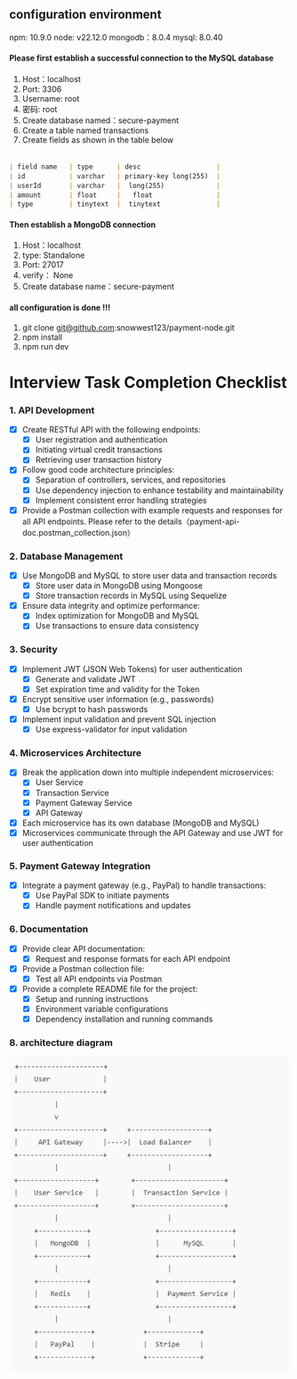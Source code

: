 ## configuration environment

npm: 10.9.0
node: v22.12.0
mongodb：8.0.4
mysql: 8.0.40

#### Please first establish a successful connection to the MySQL database
1. Host：localhost 
2. Port: 3306 
3. Username: root 
4. 密码: root
5. Create database named：secure-payment
5. Create a table named transactions
6. Create fields as shown in the table below
```markdown

| field name   | type      | desc                   | 
| id           | varchar   | primary-key long(255)  |
| userId       | varchar   |  long(255)             |
| amount       | float     |   float                |
| type         | tinytext  |  tinytext              |
```
#### Then establish a MongoDB connection
1. Host：localhost 
2. type: Standalone
2. Port: 27017
3. verify： None 
4. Create database name：secure-payment

#### all configuration is done !!!


1. git clone git@github.com:snowwest123/payment-node.git
2. npm install 
3. npm run dev


# Interview Task Completion Checklist

### 1. **API Development**
- [x] Create RESTful API with the following endpoints:
  - [x] User registration and authentication
  - [x] Initiating virtual credit transactions
  - [x] Retrieving user transaction history
- [x] Follow good code architecture principles:
  - [x] Separation of controllers, services, and repositories
  - [x] Use dependency injection to enhance testability and maintainability
  - [x] Implement consistent error handling strategies
- [x] Provide a Postman collection with example requests and responses for all API endpoints. Please refer to the details（payment-api-doc.postman_collection.json）

### 2. **Database Management**
- [x] Use MongoDB and MySQL to store user data and transaction records
  - [x] Store user data in MongoDB using Mongoose
  - [x] Store transaction records in MySQL using Sequelize
- [x] Ensure data integrity and optimize performance:
  - [x] Index optimization for MongoDB and MySQL
  - [x] Use transactions to ensure data consistency

### 3. **Security**
- [x] Implement JWT (JSON Web Tokens) for user authentication
  - [x] Generate and validate JWT
  - [x] Set expiration time and validity for the Token
- [x] Encrypt sensitive user information (e.g., passwords)
  - [x] Use bcrypt to hash passwords
- [x] Implement input validation and prevent SQL injection
  - [x] Use express-validator for input validation

### 4. **Microservices Architecture**
- [x] Break the application down into multiple independent microservices:
  - [x] User Service
  - [x] Transaction Service
  - [x] Payment Gateway Service
  - [x] API Gateway
- [x] Each microservice has its own database (MongoDB and MySQL)
- [x] Microservices communicate through the API Gateway and use JWT for user authentication

### 5. **Payment Gateway Integration**
- [x] Integrate a payment gateway (e.g., PayPal) to handle transactions:
  - [x] Use PayPal SDK to initiate payments
  - [x] Handle payment notifications and updates

### 6. **Documentation**
- [x] Provide clear API documentation:
  - [x] Request and response formats for each API endpoint
- [x] Provide a Postman collection file:
  - [x] Test all API endpoints via Postman
- [x] Provide a complete README file for the project:
  - [x] Setup and running instructions
  - [x] Environment variable configurations
  - [x] Dependency installation and running commands

### 8. **architecture diagram**
![我的图片](./intro/arctice.png)